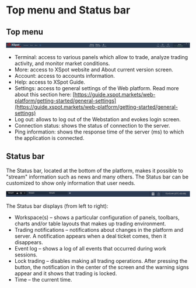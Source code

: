 # Top menu and Status bar

## **Top menu**

![](../../.gitbook/assets/4-23.png)

* Terminal: access to various panels which allow to trade, analyze trading activity, and monitor market conditions.
* More: access to XSpot website and About current version screen.
* Account: access to accounts information.
* Help: access to XSpot Guide.
* Settings: access to general settings of the Web platform. Read more about this section here: [https://guide.xspot.markets/web-platform/getting-started/general-settings](https://guide.xspot.markets/web-platform/getting-started/general-settings)
* Log out: allows to log out of the Webstation and evokes login screen.
* Connection status: shows the status of connection to the server.
* Ping information: shows the response time of the server \(ms\) to which the application is connected.

## **Status bar**

The Status bar, located at the bottom of the platform, makes it possible to "stream" information such as news and many others. The Status bar can be customized to show only information that user needs.

![](../../.gitbook/assets/3-21.png)

The Status bar displays \(from left to right\):

* Workspace\(s\) – shows a particular configuration of panels, toolbars, charts and/or table layouts that makes up trading environment.
* Trading notifications – notifications about changes in the platform and server. A notification appears when a deal ticket comes, then it disappears.
* Event log – shows a log of all events that occurred during work sessions.
* Lock trading – disables making all trading operations. After pressing the button, the notification in the center of the screen and the warning signs appear and it shows that trading is locked.
* Time – the current time.

